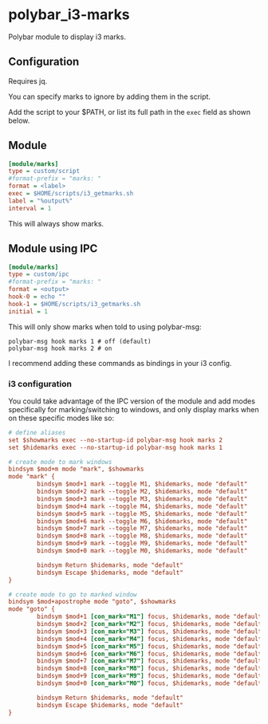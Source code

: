 # polybar_i3-marks

Polybar module to display i3 marks.

## Configuration

Requires jq.

You can specify marks to ignore by adding them in the script.

Add the script to your $PATH, or list its full path in the `exec` field as shown below.

## Module

```ini
[module/marks]
type = custom/script
#format-prefix = "marks: "
format = <label>
exec = $HOME/scripts/i3_getmarks.sh
label = "%output%"
interval = 1
```
This will always show marks.

## Module using IPC

```ini
[module/marks]
type = custom/ipc
#format-prefix = "marks: "
format = <output>
hook-0 = echo ""
hook-1 = $HOME/scripts/i3_getmarks.sh
initial = 1
```

This will only show marks when told to using polybar-msg:

```
polybar-msg hook marks 1 # off (default)
polybar-msg hook marks 2 # on
```

I recommend adding these commands as bindings in your i3 config.

### i3 configuration

You could take advantage of the IPC version of the module and add modes specifically for marking/switching to windows, and only display marks when on these specific modes like so:

```ini
# define aliases
set $showmarks exec --no-startup-id polybar-msg hook marks 2
set $hidemarks exec --no-startup-id polybar-msg hook marks 1

# create mode to mark windows
bindsym $mod+m mode "mark", $showmarks
mode "mark" {
        bindsym $mod+1 mark --toggle M1, $hidemarks, mode "default"
        bindsym $mod+2 mark --toggle M2, $hidemarks, mode "default"
        bindsym $mod+3 mark --toggle M3, $hidemarks, mode "default"
        bindsym $mod+4 mark --toggle M4, $hidemarks, mode "default"
        bindsym $mod+5 mark --toggle M5, $hidemarks, mode "default"
        bindsym $mod+6 mark --toggle M6, $hidemarks, mode "default"
        bindsym $mod+7 mark --toggle M7, $hidemarks, mode "default"
        bindsym $mod+8 mark --toggle M8, $hidemarks, mode "default"
        bindsym $mod+9 mark --toggle M9, $hidemarks, mode "default"
        bindsym $mod+0 mark --toggle M0, $hidemarks, mode "default"

        bindsym Return $hidemarks, mode "default"
        bindsym Escape $hidemarks, mode "default"
}

# create mode to go to marked window
bindsym $mod+apostrophe mode "goto", $showmarks
mode "goto" {
        bindsym $mod+1 [con_mark="M1"] focus, $hidemarks, mode "default"
        bindsym $mod+2 [con_mark="M2"] focus, $hidemarks, mode "default"
        bindsym $mod+3 [con_mark="M3"] focus, $hidemarks, mode "default"
        bindsym $mod+4 [con_mark="M4"] focus, $hidemarks, mode "default"
        bindsym $mod+5 [con_mark="M5"] focus, $hidemarks, mode "default"
        bindsym $mod+6 [con_mark="M6"] focus, $hidemarks, mode "default"
        bindsym $mod+7 [con_mark="M7"] focus, $hidemarks, mode "default"
        bindsym $mod+8 [con_mark="M8"] focus, $hidemarks, mode "default"
        bindsym $mod+9 [con_mark="M9"] focus, $hidemarks, mode "default"
        bindsym $mod+0 [con_mark="M0"] focus, $hidemarks, mode "default"

        bindsym Return $hidemarks, mode "default"
        bindsym Escape $hidemarks, mode "default"
}
```

